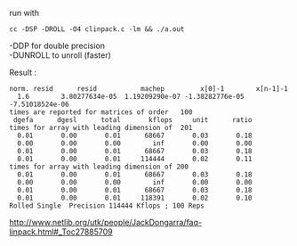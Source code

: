 run with

```
cc -DSP -DROLL -O4 clinpack.c -lm && ./a.out
```

-DDP for double precision  
-DUNROLL to unroll (faster)

Result :

```
norm. resid      resid           machep         x[0]-1        x[n-1]-1
  1.6        3.80277634e-05  1.19209290e-07 -1.38282776e-05 -7.51018524e-06
times are reported for matrices of order   100
 dgefa      dgesl      total       kflops     unit      ratio
times for array with leading dimension of  201
  0.01       0.00       0.01      68667       0.03       0.18
  0.00       0.00       0.00        inf       0.00       0.00
  0.01       0.00       0.01      68667       0.03       0.18
  0.01       0.00       0.01     114444       0.02       0.11
times for array with leading dimension of 200
  0.01       0.00       0.01      68667       0.03       0.18
  0.00       0.00       0.00        inf       0.00       0.00
  0.01       0.00       0.01      68667       0.03       0.18
  0.01       0.00       0.01     118391       0.02       0.10
Rolled Single  Precision 114444 Kflops ; 100 Reps
```


http://www.netlib.org/utk/people/JackDongarra/faq-linpack.html#_Toc27885709
